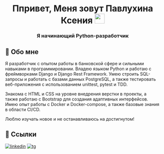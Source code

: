 <h1 align="center">Ппривет, Меня зовут Павлухина Ксения</a> 
<img src="https://github.com/blackcater/blackcater/raw/main/images/Hi.gif" height="32"/></h1>
<h3 align="center">Я начинающий Python-разработчик</h3>


## 🚀 Обо мне

Я разработчик с опытом работы в банковской сфере и сильными навыками в программировании. Владею языком Python и работаю с фреймворками Django и Django Rest Framework. Умею строить SQL-запросы и работать с базами данных PostgreSQL, а также тестировать веб-приложения с использованием unittest, pytest и TDD.

Знакома с HTML и CSS на уровне внедрения верстки в проекты, а также работаю с Bootstrap для создания адаптивных интерфейсов. Имею опыт работы с Docker и Docker-compose, а также базовые знания в области CI/CD.

Люблю изучать новое и не останавливаюсь на достигнутом!



## 🔗 Ссылки
[![linkedin](https://img.shields.io/badge/linkedin-0A66C2?style=for-the-badge&logo=linkedin&logoColor=white)](https://www.linkedin.com/)
[![tg](https://png.klev.club/uploads/posts/2024-03/png-klev-club-p-telegramm-ikonka-png-17.png)](https://t.me/liskayaa)
